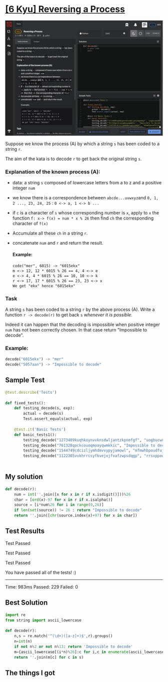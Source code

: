 # [[6 Kyu] Reversing a Process](https://www.codewars.com/kata/5dad6e5264e25a001918a1fc/train/python)

![image](./Problem.png)

Suppose we know the process (A) by which a string `s` has been coded to a string `r`.

The aim of the kata is to decode `r` to get back the original string `s`.

### Explanation of the known process (A):

- data: a string `s` composed of lowercase letters from a to z and a positive integer `num`

- we know there is a correspondence between `abcde...uvwxyz`and `0, 1, 2 ..., 23, 24, 25` : `0 <-> a, 1 <-> b ...`

- if `c` is a character of `s` whose corresponding number is `x`, apply to `x` the function `f: x-> f(x) = num * x % 26` then find `ch` the corresponding character of `f(x)`

- Accumulate all these `ch` in a string `r`.

- concatenate `num` and `r` and return the result.

  #### Example:

  ```
  code("mer", 6015) -> "6015ekx"
  m <-> 12, 12 * 6015 % 26 == 4, 4 <-> e
  e <-> 4, 4 * 6015 % 26 == 10, 10 <-> k
  r <-> 17, 17 * 6015 % 26 == 23, 23 <-> x
  We get "ekx" hence "6015ekx"
  ```

### Task

A string `s` has been coded to a string `r` by the above process (A). Write a function `r -> decode(r)` to get back `s` *whenever it is possible*.

Indeed it can happen that the decoding is impossible when positive integer `num` has not been correctly chosen. In that case return "Impossible to decode".

### Example:

```python
decode("6015ekx") -> "mer"
decode("5057aan") -> "Impossible to decode"
```



## Sample Test

```python
@test.describe('Tests')
     
def fixed_tests():
    def testing_decode(s, exp):
        actual = decode(s)
        Test.assert_equals(actual, exp)
        
    @test.it('Basic Tests')
    def basic_tests1():
        testing_decode("1273409kuqhkoynvvknsdwljantzkpnmfgf", "uogbucwnddunktsjfanzlurnyxmx")
        testing_decode("761328qockcouoqmoayqwmkkic", "Impossible to decode")
        testing_decode("1544749cdcizljymhdmvvypyjamowl", "mfmwhbpoudfujjozopaugcb")
        testing_decode("1122305vvkhrrcsyfkvejxjfvafzwpsdqgp", "rrsxppowmjsrclfljrajtybwviqb")
        

```



## My solution

```python
def decode(r):
    num = int(''.join([x for x in r if x.isdigit()]))%26
    char = [ord(x)-97 for x in r if x.isalpha()]
    source = [i*num%26 for i in range(0,26)]
    if len(set(source)) != 26 : return "Impossible to decode"
    return ''.join([chr(source.index(x)+97) for x in char])
```



## Test Results

Test Passed

Test Passed

Test Passed

You have passed all of the tests! :)

---------

Time: 983ms Passed: 229 Failed: 0



## Best Solution

```python
import re
from string import ascii_lowercase

def decode(r):
    n,s = re.match('^(\d+)([a-z]+)$',r).groups()
    n=int(n)
    if not n%2 or not n%13: return 'Impossible to decode'
    m={ascii_lowercase[(i*n)%26]:c for i,c in enumerate(ascii_lowercase)}
    return ''.join(m[c] for c in s)
```



## The things I got

